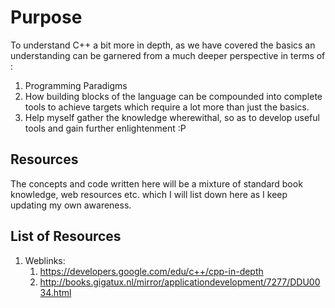 # Purpose

To understand C++ a bit more in depth, 
as we have covered the basics an 
understanding can be garnered from 
a much deeper perspective in terms 
of :
1. Programming Paradigms
2. How building blocks of the language
   can be compounded into complete 
   tools to achieve targets which 
   require a lot more than just 
   the basics.
3. Help myself gather the knowledge 
   wherewithal, so as to develop 
   useful tools and gain further 
   enlightenment :P

## Resources

The concepts and code written here 
will be a mixture of standard book
knowledge, web resources etc. 
which I will list down here as I
keep updating my own awareness.

## List of Resources

1. Weblinks:
   1. https://developers.google.com/edu/c++/cpp-in-depth
   2. http://books.gigatux.nl/mirror/applicationdevelopment/7277/DDU0034.html